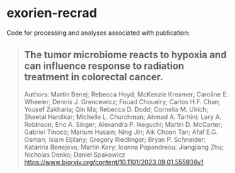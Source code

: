 # exorien-recrad
Code for processing and analyses associated with publication:

> ## The tumor microbiome reacts to hypoxia and can influence response to radiation treatment in colorectal cancer.
> Authors: Martin Benej; Rebecca Hoyd; McKenzie Kreamer; Caroline E. Wheeler; Dennis J. Grencewicz; Fouad Choueiry; Carlos H.F. Chan; Yousef Zakharia; Qin Ma; Rebecca D. Dodd; Cornelia M. Ulrich; Sheetal Hardikar; Michelle L. Churchman; Ahmad A. Tarhini; Lary A. Robinson; Eric A. Singer; Alexandra P. Ikeguchi; Martin D. McCarter; Gabriel Tinoco; Marium Husain; Ning Jin; Aik Choon Tan; Afaf E.G. Osman; Islam Eljilany; Gregory Riedlinger; Bryan P. Schneider; Katarina Benejova; Martin Kery; Ioanna Papandreou; Jiangjiang Zhu; Nicholas Denko; Daniel Spakowicz
https://www.biorxiv.org/content/10.1101/2023.09.01.555936v1 
